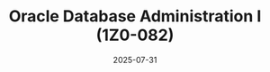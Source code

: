 ---
title: "Oracle Database Administration I (1Z0-082)"
title_es: "Administración de Base de Datos Oracle I (1Z0-082)"
issuer: "Oracle"
issuer_es: "Oracle"
date: "2025-07-31"
category: "Database Administration"
category_es: "Administración de Bases de Datos"
type: "certification"
type_es: "certificación"
credential_id: "D7CF2873320D2222BFCE1BFB9..."
credential_url: "https://catalog-education.oracle.com/ords/certview/sharebadge?id=D7CF2873320D2222BFCE1BFB986E9288FCDAF6FC212A1140382D994CF04444FB"
pdf_url: "/certificates/img/Oracle_Database_Administration_I.jpg"
image: "/certificates/img/Oracle_Database_Administration_I.jpg"
description: "This certification validates fundamental knowledge and skills required for entry-level Oracle Database Administrators (DBA), covering database architecture, instance management, storage administration, and user/security management for Oracle Database 19c. This is the first step toward the Oracle Database Administration 2019 Certified Professional credential."
description_es: "Esta certificación valida los conocimientos y habilidades fundamentales requeridos para los Administradores de Bases de Datos Oracle (DBA) de nivel inicial, cubriendo la arquitectura de la base de datos, la gestión de instancias, la administración de almacenamiento y la gestión de usuarios/seguridad para Oracle Database 19c. Este es el primer paso hacia la credencial Oracle Database Administration 2019 Certified Professional."
skills: ["Database Administration","Oracle Database 19c","Database Architecture","Instance Management","User and Security Management","Storage Management (Tablespaces)","Backup and Recovery Concepts","SQL"]
featured: true
duration: "120 minutes (Exam duration)"
duration_es: "120 minutos (Duración del examen)"
study_hours: "N/A"
study_hours_es: "N/A"
content_covered: [
  "Understanding Oracle Database Architecture and Instance Configurations",
  "Managing Users, Roles, and Privileges",
  "Managing Storage (Tablespaces, Datafiles, Segments, Space Allocation)",
  "Database Security and Auditing",
  "Networking (Connections and Listeners)",
  "Introduction to Backup and Recovery Concepts (RMAN)"
]
content_covered_es: [
  "Comprensión de la Arquitectura de Base de Datos Oracle y Configuraciones de Instancia",
  "Gestión de Usuarios, Roles y Privilegios",
  "Gestión de Almacenamiento (Tablespaces, Datafiles, Segmentos, Asignación de Espacio)",
  "Seguridad y Auditoría de Bases de Datos",
  "Redes (Conexiones y Listeners)",
  "Introducción a Conceptos de Copia de Seguridad y Recuperación (RMAN)"
]
learning_outcomes: [
  "Manage the Oracle database instance and components (PGA, SGA).",
  "Administer storage structures including tablespaces and data files.",
  "Implement security measures by managing users, roles, and privileges.",
  "Configure and manage the Oracle Network Environment.",
  "Perform basic backup and recovery operations using RMAN (Recovery Manager)."
]
learning_outcomes_es: [
  "Gestionar la instancia de base de datos Oracle y sus componentes (PGA, SGA).",
  "Administrar estructuras de almacenamiento, incluyendo tablespaces y archivos de datos.",
  "Implementar medidas de seguridad gestionando usuarios, roles y privilegios.",
  "Configurar y gestionar el entorno de red de Oracle.",
  "Realizar operaciones básicas de copia de seguridad y recuperación utilizando RMAN (Recovery Manager)."
]
---